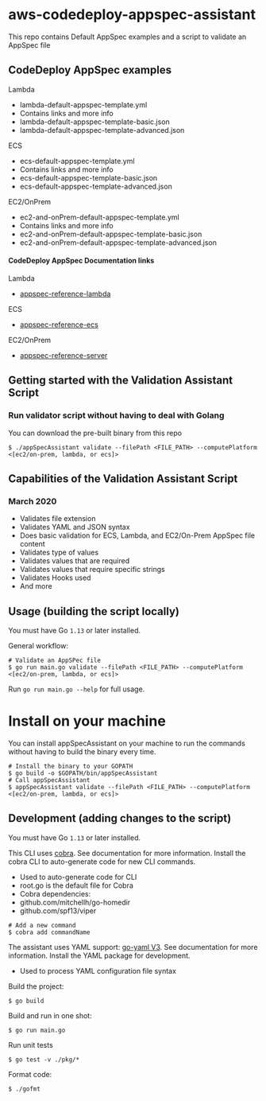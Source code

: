 # aws-codedeploy-appspec-assistant
This repo contains Default AppSpec examples and a script to validate an AppSpec file

## CodeDeploy AppSpec examples

Lambda

* lambda-default-appspec-template.yml
 * Contains links and more info
* lambda-default-appspec-template-basic.json
* lambda-default-appspec-template-advanced.json

ECS

* ecs-default-appspec-template.yml
 * Contains links and more info
* ecs-default-appspec-template-basic.json
* ecs-default-appspec-template-advanced.json

EC2/OnPrem

* ec2-and-onPrem-default-appspec-template.yml
 * Contains links and more info
* ec2-and-onPrem-default-appspec-template-basic.json
* ec2-and-onPrem-default-appspec-template-advanced.json

#### CodeDeploy AppSpec Documentation links

Lambda
* [appspec-reference-lambda](https://docs.aws.amazon.com/codedeploy/latest/userguide/reference-appspec-file.html#appspec-reference-lambda)

ECS
* [appspec-reference-ecs](https://docs.aws.amazon.com/codedeploy/latest/userguide/reference-appspec-file.html#appspec-reference-ecs)

EC2/OnPrem
* [appspec-reference-server](https://docs.aws.amazon.com/codedeploy/latest/userguide/reference-appspec-file.html#appspec-reference-server)

## Getting started with the Validation Assistant Script

### Run validator script without having to deal with Golang

You can download the pre-built binary from this repo

```
$ ./appSpecAssistant validate --filePath <FILE_PATH> --computePlatform <[ec2/on-prem, lambda, or ecs]>
```

## Capabilities of the Validation Assistant Script

### March 2020

* Validates file extension
* Validates YAML and JSON syntax
* Does basic validation for ECS, Lambda, and EC2/On-Prem AppSpec file content
 * Validates type of values
 * Validates values that are required
 * Validates values that require specific strings
 * Validates Hooks used
 * And more

## Usage (building the script locally)

You must have Go `1.13` or later installed.

General workflow:

```
# Validate an AppSPec file
$ go run main.go validate --filePath <FILE_PATH> --computePlatform <[ec2/on-prem, lambda, or ecs]>
```

Run `go run main.go --help` for full usage.

# Install on your machine

You can install appSpecAssistant on your machine to run the commands without having to build the binary every time.

```
# Install the binary to your GOPATH
$ go build -o $GOPATH/bin/appSpecAssistant
# Call appSpecAssistant
$ appSpecAssistant validate --filePath <FILE_PATH> --computePlatform <[ec2/on-prem, lambda, or ecs]>
```

## Development (adding changes to the script)

You must have Go `1.13` or later installed.

This CLI uses [cobra](https://github.com/spf13/cobra). See documentation for more information. Install the cobra CLI to auto-generate code for new CLI commands.
* Used to auto-generate code for CLI
* root.go is the default file for Cobra
* Cobra dependencies:
 * github.com/mitchellh/go-homedir
 * github.com/spf13/viper

```
# Add a new command
$ cobra add commandName
```

The assistant uses YAML support: [go-yaml V3](https://github.com/go-yaml/yaml/tree/v3). See documentation for more information. Install the YAML package for development.
* Used to process YAML configuration file syntax

Build the project:

```
$ go build
```

Build and run in one shot:

```
$ go run main.go
```

Run unit tests

```
$ go test -v ./pkg/*
```

Format code:

```
$ ./gofmt
```
